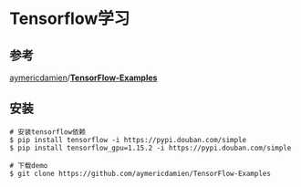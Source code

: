 # Tensorflow学习

## 参考

[aymericdamien](https://github.com/aymericdamien)/**[TensorFlow-Examples](https://github.com/aymericdamien/TensorFlow-Examples)**

## 安装

```shell
# 安装tensorflow依赖
$ pip install tensorflow -i https://pypi.douban.com/simple
$ pip install tensorflow_gpu=1.15.2 -i https://pypi.douban.com/simple
```



```shell
# 下载demo
$ git clone https://github.com/aymericdamien/TensorFlow-Examples
```
